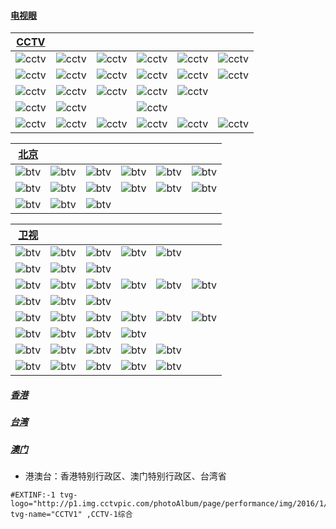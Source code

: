 #### [电视眼](http://www.tvyan.com/)

| [**CCTV**](http://www.tvyan.com/tai/cctv/) |        |        |        |        |        |
| ---- | :----: | :----: | :----: | :----: | :----: |
| ![cctv](http://www.tvyan.com/uploads/dianshi/cctv1.jpg) | ![cctv](http://www.tvyan.com/uploads/dianshi/cctv2.jpg) | ![cctv](http://www.tvyan.com/uploads/dianshi/cctv3.jpg) | ![cctv](http://www.tvyan.com/uploads/dianshi/cctv4.jpg) | ![cctv](http://www.tvyan.com/uploads/dianshi/cctv5.jpg) | ![cctv](http://www.tvyan.com/uploads/dianshi/cctv5+.jpg) |
| ![cctv](http://www.tvyan.com/uploads/dianshi/cctv6.jpg) | ![cctv](http://www.tvyan.com/uploads/dianshi/cctv7.jpg) | ![cctv](http://www.tvyan.com/uploads/dianshi/cctv8.jpg) | ![cctv](http://www.tvyan.com/uploads/dianshi/cctv9.jpg) | ![cctv](http://www.tvyan.com/uploads/dianshi/cctv10.jpg) | ![cctv](http://www.tvyan.com/uploads/dianshi/cctv12.jpg) |
| ![cctv](http://www.tvyan.com/uploads/dianshi/cctv13.jpg) | ![cctv](http://www.tvyan.com/uploads/dianshi/cctv14.jpg) | ![cctv](http://www.tvyan.com/uploads/dianshi/cctv15.jpg) | ![cctv](http://www.tvyan.com/uploads/dianshi/cctv16.jpg) | ![cctv](http://www.tvyan.com/uploads/dianshi/cctv17.jpg) | |
| ![cctv](http://www.tvyan.com/uploads/dianshi/cetv1.jpg) | ![cctv](http://www.tvyan.com/uploads/dianshi/cetv2.jpg) |                                                            | ![cctv](http://www.tvyan.com/uploads/dianshi/cetv4.jpg) | | |
| ![cctv](http://www.tvyan.com/uploads/dianshi/cgtnnews.jpg) | ![cctv](http://www.tvyan.com/uploads/dianshi/cgtndocumentary.jpg) | ![cctv](http://www.tvyan.com/uploads/dianshi/cgtnarabic.jpg) | ![cctv](http://www.tvyan.com/uploads/dianshi/cgtnfrench.jpg) | ![cctv](http://www.tvyan.com/uploads/dianshi/cgtnrussian.jpg) | ![cctv](http://www.tvyan.com/uploads/dianshi/cgtnespanol.jpg) |


| [**北京**](http://www.tvyan.com/tai/beijing/)                   |                                                           |                                                             |                                                          |                                                       |                                                       |
| ----------------------------------------------------------- | :-------------------------------------------------------: | :---------------------------------------------------------: | :------------------------------------------------------: | :---------------------------------------------------: | :---------------------------------------------------: |
| ![btv](http://www.tvyan.com/uploads/dianshi/beijingtv.jpg)  | ![btv](http://www.tvyan.com/uploads/dianshi/btv2.jpg)     | ![btv](http://www.tvyan.com/uploads/dianshi/btv3.jpg)       | ![btv](http://www.tvyan.com/uploads/dianshi/btv4.jpg)    | ![btv](http://www.tvyan.com/uploads/dianshi/btv5.jpg) | ![btv](http://www.tvyan.com/uploads/dianshi/btv7.jpg) |
| ![btv](http://www.tvyan.com/uploads/dianshi/btv8.jpg)       | ![btv](http://www.tvyan.com/uploads/dianshi/btv9.jpg)     | ![btv](http://www.tvyan.com/uploads/dianshi/btv11.jpg)      | ![btv](http://www.tvyan.com/uploads/dianshi/btvdajs.jpg) | ![btv](http://www.tvyan.com/uploads/dianshi/kaku.jpg) | ![btv](http://epg.51zmt.top:8000/tb1/qt/kaku.png)     |
| ![btv](http://www.tvyan.com/uploads/dianshi/fangshantv.jpg) | ![btv](http://www.tvyan.com/uploads/dianshi/miyuntai.jpg) | ![btv](http://www.tvyan.com/uploads/dianshi/tongzhoutv.jpg) |                                                          |                                                       |                                                       | 


| [**卫视**](http://www.tvyan.com/tv/)             |                                                              |                                                           |                                                              |                                                              |                                                             |
| ---------------------------------------------------------- | :----------------------------------------------------------: | :-------------------------------------------------------: | :----------------------------------------------------------: | :----------------------------------------------------------: | :---------------------------------------------------------: |
| ![btv](http://www.tvyan.com/uploads/dianshi/beijingtv.jpg) | ![btv](http://www.tvyan.com/uploads/dianshi/tianjintv.jpg) | ![btv](http://www.tvyan.com/uploads/dianshi/hebeitv.jpg)    | ![btv](http://www.tvyan.com/uploads/dianshi/shanxitv.jpg)| ![btv](http://www.tvyan.com/uploads/dianshi/neimenggutv.jpg) |||
| ![btv](http://www.tvyan.com/uploads/dianshi/liaoningtv.jpg) | ![btv](http://www.tvyan.com/uploads/dianshi/jilintv.jpg)       | ![btv](http://www.tvyan.com/uploads/dianshi/heilongjiangtv.jpg)       ||||
| ![btv](http://www.tvyan.com/uploads/dianshi/dongfang.jpg)    | ![btv](http://www.tvyan.com/uploads/dianshi/docutv.jpg)   | ![btv](http://www.tvyan.com/uploads/dianshi/jishirenwen.jpg) | ![btv](http://www.tvyan.com/uploads/dianshi/zhejiangtv.jpg) | ![btv](http://www.tvyan.com/uploads/dianshi/jiangxitv.jpg) | ![btv](http://www.tvyan.com/uploads/dianshi/fujiantv.jpg) |
| ![btv](http://www.tvyan.com/uploads/dianshi/shandongtv.jpg) | ![btv](http://www.tvyan.com/uploads/dianshi/anhuitv.jpg)       | ![btv](http://www.tvyan.com/uploads/dianshi/jiangsutv.jpg)       |
| ![btv](http://www.tvyan.com/uploads/dianshi/hunantv.jpg)  | ![btv](http://www.tvyan.com/uploads/dianshi/jyjs.jpg)        | ![btv](http://www.tvyan.com/uploads/dianshi/jykt.jpg)       | ![btv](http://www.tvyan.com/uploads/dianshi/klcd.jpg)       | ![btv](http://www.tvyan.com/uploads/dianshi/hubeitv.jpg)       | ![btv](http://www.tvyan.com/uploads/dianshi/henantv.jpg)       |
| ![btv](http://www.tvyan.com/uploads/dianshi/guangdongtv.jpg) | ![btv](http://www.tvyan.com/uploads/dianshi/shenzhentv.jpg) | ![btv](http://www.tvyan.com/uploads/dianshi/guangxitv.jpg) | ![btv](http://www.tvyan.com/uploads/dianshi/hainantv.jpg) |
| ![btv](http://www.tvyan.com/uploads/dianshi/chongqingtv.jpg)  | ![btv](http://www.tvyan.com/uploads/dianshi/sichuantv.jpg)  | ![btv](http://www.tvyan.com/uploads/dianshi/guizhoutv.jpg)  | ![btv](http://www.tvyan.com/uploads/dianshi/yunnantv.jpg)  | ![btv](http://www.tvyan.com/uploads/dianshi/xizangtv.jpg)  |
| ![btv](http://www.tvyan.com/uploads/dianshi/sxtvs.jpg)        | ![btv](http://www.tvyan.com/uploads/dianshi/gansutv.jpg)    | ![btv](http://www.tvyan.com/uploads/dianshi/qinghaitv.jpg)        |  ![btv](http://www.tvyan.com/uploads/dianshi/ningxiatv.jpg)        |  ![btv](http://www.tvyan.com/uploads/dianshi/xinjiangtv.jpg)        | 

##### [香港](http://www.tvyan.com/tai/gang/)

##### [台湾](http://www.tvyan.com/tai/taiwan/)

##### [澳门](http://www.tvyan.com/tai/aomen/)



- 港澳台：香港特别行政区、澳门特别行政区、台湾省

  


```m3u8
#EXTINF:-1 tvg-logo="http://p1.img.cctvpic.com/photoAlbum/page/performance/img/2016/1/25/1453690621284_114.png" tvg-name="CCTV1" ,CCTV-1综合
```